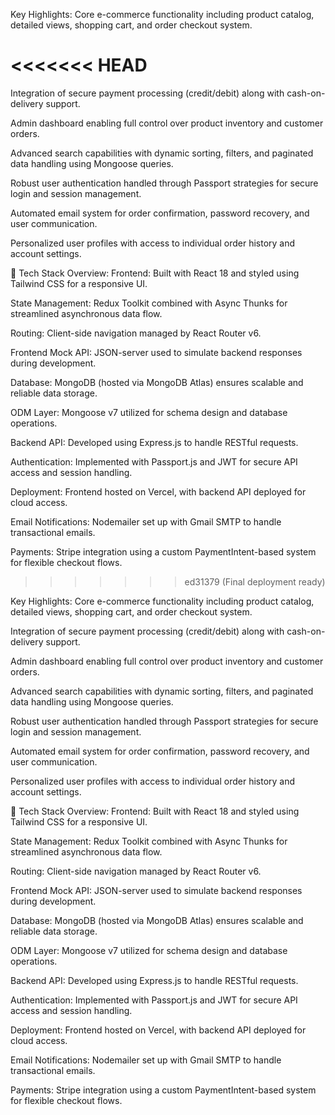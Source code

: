  Key Highlights:
Core e-commerce functionality including product catalog, detailed views, shopping cart, and order checkout system.

<<<<<<< HEAD
=======
Integration of secure payment processing (credit/debit) along with cash-on-delivery support.

Admin dashboard enabling full control over product inventory and customer orders.

Advanced search capabilities with dynamic sorting, filters, and paginated data handling using Mongoose queries.

Robust user authentication handled through Passport strategies for secure login and session management.

Automated email system for order confirmation, password recovery, and user communication.

Personalized user profiles with access to individual order history and account settings.

🔧 Tech Stack Overview:
Frontend: Built with React 18 and styled using Tailwind CSS for a responsive UI.

State Management: Redux Toolkit combined with Async Thunks for streamlined asynchronous data flow.

Routing: Client-side navigation managed by React Router v6.

Frontend Mock API: JSON-server used to simulate backend responses during development.

Database: MongoDB (hosted via MongoDB Atlas) ensures scalable and reliable data storage.

ODM Layer: Mongoose v7 utilized for schema design and database operations.

Backend API: Developed using Express.js to handle RESTful requests.

Authentication: Implemented with Passport.js and JWT for secure API access and session handling.

Deployment: Frontend hosted on Vercel, with backend API deployed for cloud access.

Email Notifications: Nodemailer set up with Gmail SMTP to handle transactional emails.

Payments: Stripe integration using a custom PaymentIntent-based system for flexible checkout flows.
>>>>>>> ed31379 (Final deployment ready)

 Key Highlights:
Core e-commerce functionality including product catalog, detailed views, shopping cart, and order checkout system.

Integration of secure payment processing (credit/debit) along with cash-on-delivery support.

Admin dashboard enabling full control over product inventory and customer orders.

Advanced search capabilities with dynamic sorting, filters, and paginated data handling using Mongoose queries.

Robust user authentication handled through Passport strategies for secure login and session management.

Automated email system for order confirmation, password recovery, and user communication.

Personalized user profiles with access to individual order history and account settings.

🔧 Tech Stack Overview:
Frontend: Built with React 18 and styled using Tailwind CSS for a responsive UI.

State Management: Redux Toolkit combined with Async Thunks for streamlined asynchronous data flow.

Routing: Client-side navigation managed by React Router v6.

Frontend Mock API: JSON-server used to simulate backend responses during development.

Database: MongoDB (hosted via MongoDB Atlas) ensures scalable and reliable data storage.

ODM Layer: Mongoose v7 utilized for schema design and database operations.

Backend API: Developed using Express.js to handle RESTful requests.

Authentication: Implemented with Passport.js and JWT for secure API access and session handling.

Deployment: Frontend hosted on Vercel, with backend API deployed for cloud access.

Email Notifications: Nodemailer set up with Gmail SMTP to handle transactional emails.

Payments: Stripe integration using a custom PaymentIntent-based system for flexible checkout flows.
